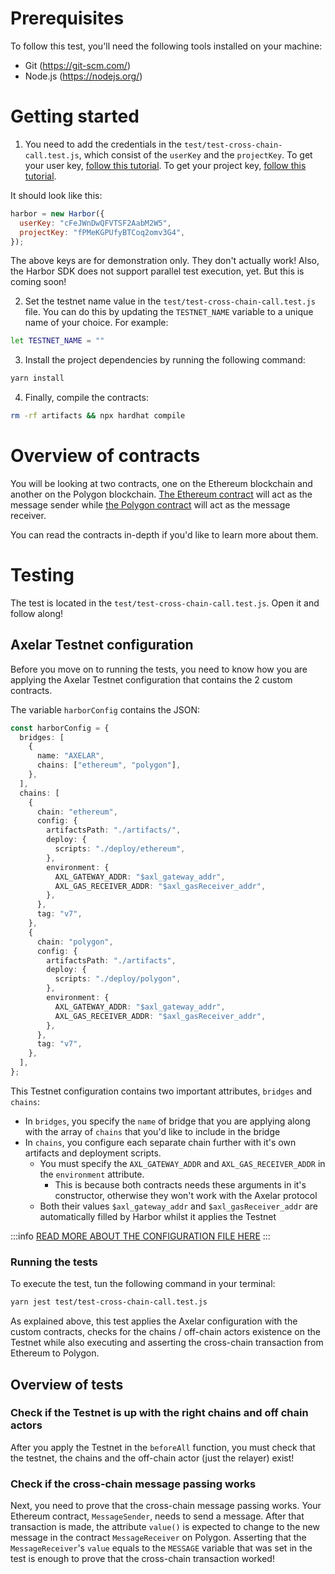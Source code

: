 # Prerequisites

To follow this test, you'll need the following tools installed on your machine:

- Git (https://git-scm.com/)
- Node.js (https://nodejs.org/)

# Getting started

1. You need to add the credentials in the `test/test-cross-chain-call.test.js`, which consist of the `userKey` and the `projectKey`. To get your user key, [follow this tutorial](/docs/Tutorials/manage_credentials#getting-user-key). To get your project key, [follow this tutorial](/docs/Tutorials/manage_credentials#managing-project-key).

It should look like this:

```javascript
harbor = new Harbor({
  userKey: "cFeJWnDwQFVTSF2AabM2W5",
  projectKey: "fPMeKGPUfyBTCoq2omv3G4",
});
```

The above keys are for demonstration only. They don't actually work! Also, the Harbor SDK does not support parallel test execution, yet. But this is coming soon!

2. Set the testnet name value in the `test/test-cross-chain-call.test.js` file. You can do this by updating the `TESTNET_NAME` variable to a unique name of your choice. For example:

```bash
let TESTNET_NAME = ""
```

3. Install the project dependencies by running the following command:

```bash
yarn install
```

4. Finally, compile the contracts:

```bash
rm -rf artifacts && npx hardhat compile
```

# Overview of contracts

You will be looking at two contracts, one on the Ethereum blockchain and another on the Polygon blockchain. [The Ethereum contract](https://github.com/harbor-xyz/axelar-test/blob/master/contracts/ethereum_contracts/MessageSender.sol) will act as the message sender while [the Polygon contract](https://github.com/harbor-xyz/axelar-test/blob/master/contracts/polygon_contracts/MessageReceiver.sol) will act as the message receiver.

You can read the contracts in-depth if you'd like to learn more about them.

# Testing

The test is located in the `test/test-cross-chain-call.test.js`. Open it and follow along!

## Axelar Testnet configuration

Before you move on to running the tests, you need to know how you are applying the Axelar Testnet configuration that contains the 2 custom contracts.

<!-- Add the configuration link to explain more -->

The variable `harborConfig` contains the JSON:

```typescript
const harborConfig = {
  bridges: [
    {
      name: "AXELAR",
      chains: ["ethereum", "polygon"],
    },
  ],
  chains: [
    {
      chain: "ethereum",
      config: {
        artifactsPath: "./artifacts/",
        deploy: {
          scripts: "./deploy/ethereum",
        },
        environment: {
          AXL_GATEWAY_ADDR: "$axl_gateway_addr",
          AXL_GAS_RECEIVER_ADDR: "$axl_gasReceiver_addr",
        },
      },
      tag: "v7",
    },
    {
      chain: "polygon",
      config: {
        artifactsPath: "./artifacts",
        deploy: {
          scripts: "./deploy/polygon",
        },
        environment: {
          AXL_GATEWAY_ADDR: "$axl_gateway_addr",
          AXL_GAS_RECEIVER_ADDR: "$axl_gasReceiver_addr",
        },
      },
      tag: "v7",
    },
  ],
};
```

This Testnet configuration contains two important attributes, `bridges` and `chains`:

- In `bridges`, you specify the `name` of bridge that you are applying along with the array of `chains` that you'd like to include in the bridge
- In `chains`, you configure each separate chain further with it's own artifacts and deployment scripts.
  - You must specify the `AXL_GATEWAY_ADDR` and `AXL_GAS_RECEIVER_ADDR` in the `environment` attribute.
    - This is because both contracts needs these arguments in it's constructor, otherwise they won't work with the Axelar protocol
  - Both their values `$axl_gateway_addr` and `$axl_gasReceiver_addr` are automatically filled by Harbor whilst it applies the Testnet

:::info [READ MORE ABOUT THE CONFIGURATION FILE HERE](/docs/configuration/config_file)
:::

### Running the tests

To execute the test, tun the following command in your terminal:

```bash
yarn jest test/test-cross-chain-call.test.js
```

As explained above, this test applies the Axelar configuration with the custom contracts, checks for the chains / off-chain actors existence on the Testnet while also executing and asserting the cross-chain transaction from Ethereum to Polygon.

## Overview of tests

### Check if the Testnet is up with the right chains and off chain actors

After you apply the Testnet in the `beforeAll` function, you must check that the testnet, the chains and the off-chain actor (just the relayer) exist!

### Check if the cross-chain message passing works

Next, you need to prove that the cross-chain message passing works. Your Ethereum contract, `MessageSender`, needs to send a message. After that transaction is made, the attribute `value()` is expected to change to the new message in the contract `MessageReceiver` on Polygon. Asserting that the `MessageReceiver`'s `value` equals to the `MESSAGE` variable that was set in the test is enough to prove that the cross-chain transaction worked!

